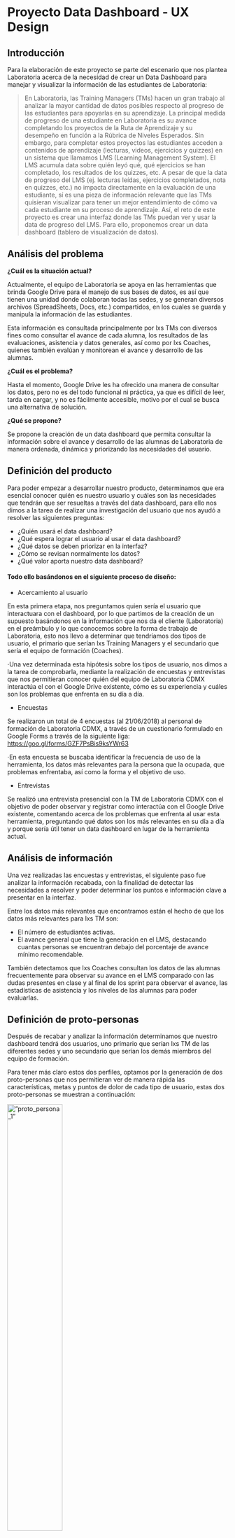 # Proyecto Data Dashboard - UX Design
## Introducción
Para la elaboración de este proyecto se parte del escenario que nos plantea Laboratoria acerca de la necesidad de crear un Data Dashboard para manejar y visualizar la información de las estudiantes de Laboratoria:
>En Laboratoria, las Training Managers (TMs) hacen un gran trabajo al analizar la mayor cantidad de datos posibles respecto al progreso de las estudiantes para apoyarlas en su aprendizaje.
>La principal medida de progreso de una estudiante en Laboratoria es su avance completando los proyectos de la Ruta de Aprendizaje y su desempeño en función a la Rúbrica de Niveles Esperados. Sin embargo, para completar estos proyectos las estudiantes acceden a contenidos de aprendizaje (lecturas, videos, ejercicios y quizzes) en un sistema que llamamos LMS (Learning Management System). El LMS acumula data sobre quién leyó qué, qué ejercicios se han completado, los resultados de los quizzes, etc.
>A pesar de que la data de progreso del LMS (ej. lecturas leídas, ejercicios completados, nota en quizzes, etc.) no impacta directamente en la evaluación de una estudiante, sí es una pieza de información relevante que las TMs quisieran visualizar para tener un mejor entendimiento de cómo va cada estudiante en su proceso de aprendizaje.
>Así, el reto de este proyecto es crear una interfaz donde las TMs puedan ver y usar la data de progreso del LMS. Para ello, proponemos crear un data dashboard (tablero de visualización de datos).

## Análisis del problema
**¿Cuál es la situación actual?**

Actualmente,  el equipo de Laboratoria se apoya en las herramientas que brinda Google Drive para el manejo de sus bases de datos, es así que tienen una unidad donde colaboran todas las sedes, y se generan diversos archivos (SpreadSheets, Docs, etc.) compartidos, en los cuales se guarda y manipula la información de las estudiantes. 

Esta información es consultada principalmente por lxs TMs con diversos fines como consultar el avance de cada alumna, los resultados de las evaluaciones, asistencia y datos generales, así como  por lxs Coaches, quienes también evalúan y monitorean el avance y desarrollo de las alumnas.

**¿Cuál es el problema?**

Hasta el momento, Google Drive les ha ofrecido una manera de consultar los datos, pero no es del todo funcional ni práctica, ya que es difícil de leer, tarda en cargar, y no es fácilmente accesible, motivo por el cual se busca una alternativa de solución.

**¿Qué se propone?**

Se propone la creación de un data dashboard que permita consultar la información sobre el avance y desarrollo de las alumnas de Laboratoria de manera ordenada, dinámica y priorizando las necesidades del usuario.

## Definición del producto
Para poder empezar a desarrollar nuestro producto, determinamos que era esencial conocer quién es nuestro usuario y cuáles son las necesidades que tendrán que ser resueltas a través del data dashboard, para ello nos dimos a la tarea de realizar una investigación del usuario que nos ayudó a resolver las siguientes preguntas: 
* ¿Quién usará el data dashboard?
* ¿Qué espera lograr el usuario al usar el data dashboard?
* ¿Qué datos se deben priorizar en la interfaz?
* ¿Cómo se revisan normalmente los datos?
* ¿Qué valor aporta nuestro data dashboard?

#### Todo ello basándonos en el siguiente proceso de diseño:

* Acercamiento al usuario

En esta primera etapa, nos preguntamos quien sería el usuario que interactuara con el dashboard, por lo que partimos de la creación de un supuesto basándonos en la información que nos da el cliente (Laboratoria) en el preámbulo y  lo que conocemos sobre la forma de trabajo de Laboratoria, esto nos llevo a determinar que tendríamos dos tipos de usuario, el primario que serían lxs Training Managers y el secundario que sería el equipo de formación (Coaches).

⋅Una vez determinada esta hipótesis sobre los tipos de usuario, nos dimos a la tarea de comprobarla, mediante la realización de encuestas y entrevistas que nos permitieran conocer quién del equipo de Laboratoria CDMX interactúa el con el Google Drive existente, cómo es su experiencia y cuáles son los problemas que enfrenta en su día a día.

* Encuestas

Se realizaron un total de 4 encuestas (al 21/06/2018) al personal de formación de Laboratoria CDMX, a través de un cuestionario formulado en Google Forms a través de la siguiente liga:  https://goo.gl/forms/GZF7PsBis9ksYWr63  

⋅En esta encuesta se buscaba identificar la frecuencia de uso de la herramienta, los datos más relevantes para la persona que la ocupada, que problemas enfrentaba, así como la forma y el objetivo de uso.

* Entrevistas

Se realizó una entrevista presencial con la TM de Laboratoria CDMX con el objetivo de poder observar y registrar como interactúa con el Google Drive existente, comentando acerca de los problemas que enfrenta al usar esta herramienta, preguntando qué datos son los más relevantes en su día a día y porque sería útil tener un data dashboard en lugar de la herramienta actual.

## Análisis de información

Una vez realizadas las encuestas y entrevistas, el siguiente paso fue analizar la información recabada, con la finalidad de detectar las necesidades a resolver y poder determinar los puntos e información clave a presentar en la interfaz.

Entre los datos más relevantes que encontramos están el hecho de que los datos más relevantes para lxs TM son:

* El número de estudiantes activas.
* El avance general que tiene la generación en el LMS, destacando cuantas personas se encuentran debajo del porcentaje de avance mínimo recomendable.

También detectamos que lxs Coaches consultan los datos de las alumnas frecuentemente para observar su avance en el LMS comparado con las dudas presentes en clase y  al final de los sprint para observar el avance, las estadísticas de asistencia y los niveles de las alumnas para poder evaluarlas.

## Definición de proto-personas

Después de recabar y analizar la información determinamos que nuestro dashboard tendrá dos usuarios, uno primario que serían lxs TM de las diferentes sedes y uno secundario que serían los demás miembros del equipo de formación.

Para tener más claro estos dos perfiles, optamos por la generación de dos proto-personas que nos permitieran ver de manera rápida las características, metas y puntos de dolor de cada tipo de usuario, estas dos proto-personas se muestran a continuación:

<img src=/media/jpg/proto_persona_1.jpg alt=”proto_persona_1” width="50%" height="50%"> 

_Proto-persona del usuario principal_

<img src=/media/jpg/proto_persona_2.jpg alt=”proto_persona_2” width="50%" height="50%"> 

_Proto-persona del usuario secundario_

## Definición de requerimientos

Con toda la información disponible hasta el momento, generamos una lista de requerimientos básicos para que la experiencia del usuario con nuestra interfaz sea favorable, estos requerimientos se plantean como parte integral del MVP a entregar en el primer sprint y son:

- Que la primera tarea a realizar por el usuario en la interfaz será ingresar su nombre y sede a la que pertenece.
- Si se detecta que no se ingresaron los datos de inicio necesarios, la plataforma deberá enviar un mensaje de error.
- A al entrar el dashboard deberá despliegar en la pantalla principal los datos que se detectaron como más relevantes:

    * Número de estudiantes activas en generación de la sede del usuario.
    * Avance general en el LMS, destacando el número de alumnas debajo del avance mínimo esperado.

- Paralelamente, se debe presentar una barra lateral que indique al usuario el nombre con el que se ha logueado, y los filtros para cambiar de sede o generación que quiere consultar.
- Estos filtros deberán ser accionados mediante un botón
- Deberá existir la opción de cerrar sesión
- La interfaz debe ser sencilla y legible
- Todos los datos y gráficas mostrados deberán ser accionables (aportar información que ayude a la toma de decisiones)

## Proceso de sketching

**Sketch inicial**

Partiendo del preámbulo y del conocimiento previo sobre la forma de trabajar de Laboratoria, se elaboró un sketch de lo que para nosotras sería lo más importante para una TM. 


<img src=/media/gif/propuesta_sketch_01.gif alt=”segunda_propuesta_de_sketch” width="50%" height="50%">

_Primera propuesta de sketch antes de acercarnos al usuario_

<img src=/media/gif/propuesta_sketch_02.gif alt=”segunda_propuesta_de_sketch” width="50%" height="50%">

_Segunda propuesta de sketch antes de acercarnos al usuario_

**Adaptación del sketch**

Teniendo como base el sketch inicial, se realizó una adaptación tomando en cuenta la información obtenida mediante la entrevista y las encuestas.

<img src=/media/gif/sketch_desktop_v2.gif alt=”segunda_propuesta_de_sketch_desktop” width="50%" height="50%">

_Propuesta de sketch para escritorio despúes de acercarnos al usuario_

<img src=/media/gif/sketch_mobile_v2.gif alt=”segunda_propuesta_de_sketch_mobile” width="25%" height="25%">

_Propuesta de sketch para movil despúes de acercarnos al usuario_

**Testeo del sketch**

Esta adaptación del sketch se lleva a prueba con dos usuarios potenciales para obtener su feedback y detectar puntos a mejorar.

Entre las observaciones más importantes que nos hicieron esta el buscar una alternativa para la palabra _filtrar_, ya que esta genera confusiones y no dice exactamente al usuario para que sirve el botón donde se usa.

## Diseño de la interfaz de usuario
* Selección de paleta de colores
* Selección de tipografía


